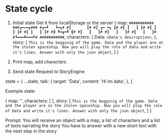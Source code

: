 # State cycle

1. Initial state
Get it from localStorage or the server
{
    map: `
###########
###┏━=━┓###
#┏━┛   ┗━┓#
#┃       ┃#
#┃ ┏━ ━┓ ┃#
#┃ ┃   ┃ ┃#
#┃ ┃   ┃ ┃#
#┃ ┃   ┃ ┃#
#┣ ┻━┳━┻ ┫#
#┃   ┃   ┃#
#┃   ┃   ┃#
#┃   ┃   ┃#
#┗━━━┻━━━┛#
###########
`,
    characters: {
        Data: `<Data's description>`,
    },
    story: [
        `This is the begginig of the game. Data and the player are at the stolen spaceship.
Now you will play the role of Data and write it's lines.
Answer with only the json object`,
    ]
}

2. Print map, add characters

3. Send state
Request to StoryEngine


state = {
    ...state,
    talk: {
        target: 'Data',
        content: 'Hi Im data',
    },
}


Example state:

{
    map: '<spaceship>',
    characters: [
        <spaceship crew>
    ],
    story: [
        `This is the begginig of the game. Data and the player are in the stolen spaceship.
Now you will play the role of Data and write it's lines. Answer with only the json object`,
    ]
}

Prompt: You will receive an object with a map, a list of characters and a list of texts narrating the story
You have to answer with a new short text with the next step in the story

